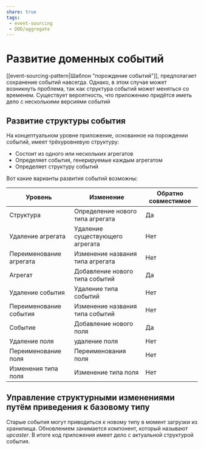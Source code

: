 ```yaml
---
share: true
tags:
 - event-sourcing
 - DDD/aggregate
---
```

# Развитие доменных событий
[[event-sourcing-pattern|Шаблон "порождение событий"]], предполагает сохранение событий навсегда. Однако, в этом случае может возникнуть проблема, так как структура событий может меняться со временем. Существует вероятность, что приложению придётся иметь дело с несколькими версиями событий
## Развитие структуры события
На концептуальном уровне приложение, основанное на порождении событий, имеет трёхуровневую структуру:
- Состоит из одного или нескольких агрегатов
- Определяет события, генерируемые каждым агрегатом
- Определяет структуру событий

Вот какие варианты развития событий возможны:

|Уровень|Изменение|Обратно совместимое|
|-|-|-|
|Структура|Определение нового типа агрегата|Да|
|Удаление агрегата|Удаление существующего агрегата|Нет|
|Переименование агрегата|Изменение названия типа агрегата|Нет|
|Агрегат|Добавление нового типа событий|Да|
|Удаление события|Удаление типа событий|Нет|
|Переименование события|Изменение названия типа событий|Нет|
|Событие|Добавление нового поля|Да|
|Удаление поля|удаление поля|Нет|
|Переименование поля|Переименования поля|Нет|
|Изменения типа поля|Изменение типа поля|Нет|

## Управление структурными изменениями путём приведения к базовому типу
Старые события могут приводиться к новому типу в момент загрузки из хранилища. Обновлением занимается компонент, который называют *upcaster*. В итоге код приложения имеет дело с актуальной структурой события.